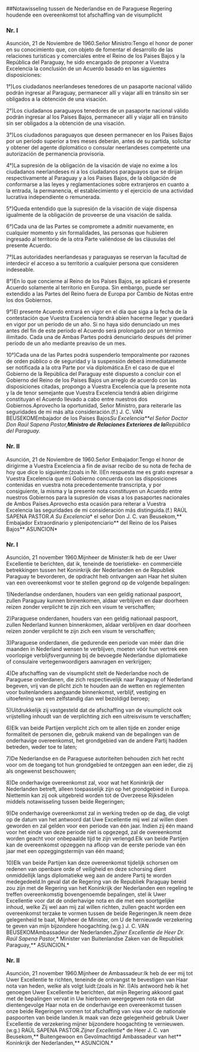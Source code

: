 <meta http-equiv='Content-Type' content='text/html; charset=utf-8' />

##Notawisseling tussen de Nederlandse en de Paraguese Regering houdende een overeenkomst tot afschaffing van de visumplicht

### Nr.  I  

Asunción, 21 de Noviembre de 1960.Señor Ministro:Tengo el honor de poner en su conocimiento que, con objeto de fomentar el desarrollo de las relaciones turísticas y comerciales entre el Reino de los Paises Bajos y la República del Paraguay, he sido encargado de proponer a Vuestra Excelencia la conclusión de un Acuerdo basado en las siguientes disposiciones:

1°)Los ciudadanos neerlandeses tenedores de un pasaporte nacional válido podrán ingresar al Paraguay, permanecer allí y viajar allí en tránsito sin ser obligados a la obtención de una visación.

2°)Los ciudadanos paraguayos tenedores de un pasaporte nacional válido podrán ingresar al los Paises Bajos, permanecer allí y viajar allí en tránsito sin ser obligados a la obtención de una visación.

3°)Los ciudadonos paraguayos que deseen permanecer en los Paises Bajos por un período superior a tres meses deberán, antes de su partida, solicitar y obtener del agente diplomático o consular neerlandeses competente una autorización de permanencia provisoria.

4°)La supresión de la obligación de la visación de viaje no exime a los ciudadanos neerlandeses ni a los ciudadanos paraguayos que se dirijan respectivamente al Paraguay y a los Paises Bajos, de la obligación de conformarse a las leyes y reglamentaciones sobre extranjeros en cuanto a la entrada, la permanencia, el establecimiento y el ejercicio de una actividad lucrativa independiente o remunerada.

5°)Queda entendido que la supresión de la visación de viaje dispensa igualmente de la obligación de proveerse de una visación de salida.

6°)Cada una de las Partes se compromete a admitir nuevamente, en cualquier momento y sin formalidades, las personas que hubieren ingresado al territorio de la otra Parte valiéndose de las cláusulas del presente Acuerdo.

7°)Las autoridades neerlandesas y paraguayas se reservan la facultad de interdecir el acceso a su territorio a cualquier persona que consideren indeseable.

8°)En lo que concierne al Reino de los Países Bajos, se aplicará el presente Acuerdo solamente al territorio en Europa. Sin embargo, puede ser extendido a las Partes del Reino fuera de Europa por Cambio de Notas entre los dos Gobiernos.

9°)El presente Acuerdo entrará en vigor en el día que siga a la fecha de la contestación que Vuestra Excelencia tendrá abien hacerme llegar y quedará en vigor por un período de un año. Si no haya sido denunciado un mes antes del fin de este período el Acuerdo será prolongado por un término ilimitado. Cada una de Ambas Partes podrá denunciarlo después del primer período de un año mediante preaviso de un mes.

10°)Cada una de las Partes podrá suspenderlo temporalmente por razones de orden público o de seguridad y la suspensión deberá immediatamente ser notificada a la otra Parte por vía diplomática.En el caso de que el Gobierno de la República del Paraguay esté dispuesto a concluir con el Gobierno del Reino de los Paises Bajos un arreglo de acuerdo con las disposiciones citadas, propongo a Vuestra Excelencia que la presente nota y la de tenor semejante que Vuestra Excelencia tendrá abien dirigirme constituyan el Acuerdo llevado a cabo entre nuestros dos Gobiernos.Aprovecho la oportunidad, Señor Ministro, para reiterarle las seguridades de mi más alta consideración.(f.) J. C. VAN BEUSEKOMEmbajador de los Paises Bajos*Su Excelencia**el Señor Doctor Don Raúl Sapena Pastor,**Ministro de Relaciones Exteriores de la**República del Paraguay.*

### Nr.  II  

Asunción, 21 de Noviembre de 1960.Señor Embajador:Tengo el honor de dirigirme a Vuestra Excelencia a fin de avisar recibo de su nota de fecha de hoy que dice lo siguiente:(zoals in Nr. I)En respuesta me es grato expresar a Vuestra Excelencia que mi Gobierno concuerda con las disposiciones contenidas en vuestra nota precedentemente transcripta, y por consiguiente, la misma y la presente nota constituyen un Acuerdo entre nuestros Gobiernos para la supresión de visas a los pasaportes nacionales de Ambos Países.Aprovecho esta ocasión para reiterar a Vuestra Excelencia las seguridades de mi consideración más distinguida.(f.) RAÚL SAPENA PASTOR.*A Su Excelencia** el señor Don J. C. van Beusekom,** Embajador Extraordinario y plenipotenciario** del Reino de los Países Bajos** ASUNCION*

### Nr.  I  

Asunción, 21 november 1960.Mijnheer de Minister:Ik heb de eer Uwer Excellentie te berichten, dat ik, teneinde de toeristieke- en commerciële betrekkingen tussen het Koninkrijk der Nederlanden en de Republiek Paraguay te bevorderen, de opdracht heb ontvangen aan Haar het sluiten van een overeenkomst voor te stellen gegrond op de volgende bepalingen:

1)Nederlandse onderdanen, houders van een geldig nationaal paspoort, zullen Paraguay kunnen binnenkomen, aldaar verblijven en daar doorheen reizen zonder verplicht te zijn zich een visum te verschaffen;

2)Paraguese onderdanen, houders van een geldig nationaal paspoort, zullen Nederland kunnen binnenkomen, aldaar verblijven en daar doorheen reizen zonder verplicht te zijn zich een visum te verschaffen;

3)Paraguese onderdanen, die gedurende een periode van méér dan drie maanden in Nederland wensen te verblijven, moeten vóór hun vertrek een voorlopige verblijfsvergunning bij de bevoegde Nederlandse diplomatieke of consulaire vertegenwoordigers aanvragen en verkrijgen;

4)De afschaffing van de visumplicht stelt de Nederlandse noch de Paraguese onderdanen, die zich respectievelijk naar Paraguay of Nederland begeven, vrij van de plicht zich te houden aan de wetten en reglementen voor buitenlanders aangaande binnenkomst, verblijf, vestiging en uitoefening van een zelfstandig dan wel bezoldigd beroep;

5)Uitdrukkelijk zij vastgesteld dat de afschaffing van de visumplicht ook vrijstelling inhoudt van de verplichting zich een uitreisvisum te verschaffen;

6)Elk van beide Partijen verplicht zich om te allen tijde en zonder enige formaliteit de personen die, gebruik makend van de bepalingen van de onderhavige overeenkomst, het grondgebied van de andere Partij hadden betreden, weder toe te laten;

7)De Nederlandse en de Paraguese autoriteiten behouden zich het recht voor om de toegang tot hun grondgebied te ontzeggen aan een ieder, die zij als ongewenst beschouwen;

8)De onderhavige overeenkomst zal, voor wat het Koninkrijk der Nederlanden betreft, alleen toepasselijk zijn op het grondgebied in Europa. Niettemin kan zij ook uitgebreid worden tot de Overzeese Rijksdelen middels notawisseling tussen beide Regeringen;

9)De onderhavige overeenkomst zal in werking treden op de dag, die volgt op de datum van het antwoord dat Uwe Excellentie mij wel zal willen doen geworden en zal gelden voor een periode van één jaar. Indien zij één maand voor het einde van deze periode niet is opgezegd, zal de overeenkomst worden geacht voor onbepaalde tijd te zijn verlengd.Elk van beide Partijen kan de overeenkomst opzeggen na afloop van de eerste periode van één jaar met een opzeggingstermijn van één maand;

10)Elk van beide Partijen kan deze overeenkomst tijdelijk schorsen om redenen van openbare orde of veiligheid en deze schorsing dient onmiddellijk langs diplomatieke weg aan de andere Partij te worden medegedeeld.In geval dat de Regering van de Republiek Paraguay bereid zou zijn met de Regering van het Koninkrijk der Nederlanden een regeling te treffen overeenkomstig bovengenoemde bepalingen, stel ik Uwer Excellentie voor dat de onderhavige nota en die met een soortgelijke inhoud, welke Zij wel aan mij zal willen richten, zullen geacht worden een overeenkomst terzake te vormen tussen de beide Regeringen.Ik neem deze gelegenheid te baat, Mijnheer de Minister, om U de hernieuwde verzekering te geven van mijn bijzondere hoogachting.(w.g.) J. C. VAN BEUSEKOMAmbassadeur der Nederlanden.*Zijner Excellentie de Heer Dr. Raúl Sapena Pastor,** Minister van Buitenlandse Zaken van de Republiek Paraguay,** ASUNCION.*

### Nr.  II  

Asunción, 21 november 1960.Mijnheer de Ambassadeur:Ik heb de eer mij tot Uwer Excellentie te richten, teneinde de ontvangst te bevestigen van Haar nota van heden, welke als volgt luidt:(zoals in Nr. I)Als antwoord heb ik het genoegen Uwer Excellentie te berichten, dat mijn Regering akkoord gaat met de bepalingen vervat in Uw hierboven weergegeven nota en dat dientengevolge Haar nota en de onderhavige een overeenkomst tussen onze beide Regeringen vormen tot afschaffing van visa voor de nationale paspoorten van beide landen.Ik maak van deze gelegenheid gebruik Uwer Excellentie de verzekering mijner bijzondere hoogachting te vernieuwen.(w.g.) RAÚL SAPENA PASTOR.*Zijner Excellentie** de Heer J. C. van Beusekom,** Buitengewoon en Gevolmachtigd Ambassadeur van het** Koninkrijk der Nederlanden,** ASUNCION.*
